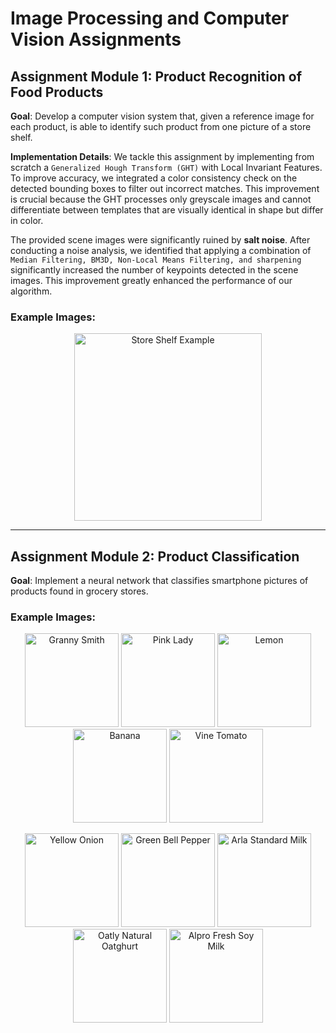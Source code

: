 # Image Processing and Computer Vision Assignments

## Assignment Module 1: **Product Recognition of Food Products**

**Goal**: Develop a computer vision system that, given a reference image for each product, is able to identify such product from one picture of a store shelf.

**Implementation Details**: We tackle this assignment by implementing from scratch a `Generalized Hough Transform (GHT)` with Local Invariant Features. To improve accuracy, we integrated a color consistency check on the detected bounding boxes to filter out incorrect matches. This improvement is crucial because the GHT processes only greyscale images and cannot differentiate between templates that are visually identical in shape but differ in color.

The provided scene images were significantly ruined by **salt noise**. After conducting a noise analysis, we identified that applying a combination of `Median Filtering, BM3D, Non-Local Means Filtering, and sharpening` significantly increased the number of keypoints detected in the scene images. This improvement greatly enhanced the performance of our algorithm.

### Example Images:

<p align="center">
  <img src="https://i.ibb.co/TwkMWnH/Screenshot-2024-04-04-at-14-54-51.png" alt="Store Shelf Example" width="300" />
</p>

---

## Assignment Module 2: **Product Classification**

**Goal**: Implement a neural network that classifies smartphone pictures of products found in grocery stores.

### Example Images:

<p align="center">
  <img src="https://github.com/marcusklasson/GroceryStoreDataset/raw/master/sample_images/natural/Granny-Smith.jpg" width="150" alt="Granny Smith">
  <img src="https://github.com/marcusklasson/GroceryStoreDataset/raw/master/sample_images/natural/Pink-Lady.jpg" width="150" alt="Pink Lady">
  <img src="https://github.com/marcusklasson/GroceryStoreDataset/raw/master/sample_images/natural/Lemon.jpg" width="150" alt="Lemon">
  <img src="https://github.com/marcusklasson/GroceryStoreDataset/raw/master/sample_images/natural/Banana.jpg" width="150" alt="Banana">
  <img src="https://github.com/marcusklasson/GroceryStoreDataset/raw/master/sample_images/natural/Vine-Tomato.jpg" width="150" alt="Vine Tomato">
</p>

<p align="center">
  <img src="https://github.com/marcusklasson/GroceryStoreDataset/raw/master/sample_images/natural/Yellow-Onion.jpg" width="150" alt="Yellow Onion">
  <img src="https://github.com/marcusklasson/GroceryStoreDataset/raw/master/sample_images/natural/Green-Bell-Pepper.jpg" width="150" alt="Green Bell Pepper">
  <img src="https://github.com/marcusklasson/GroceryStoreDataset/raw/master/sample_images/natural/Arla-Standard-Milk.jpg" width="150" alt="Arla Standard Milk">
  <img src="https://github.com/marcusklasson/GroceryStoreDataset/raw/master/sample_images/natural/Oatly-Natural-Oatghurt.jpg" width="150" alt="Oatly Natural Oatghurt">
  <img src="https://github.com/marcusklasson/GroceryStoreDataset/raw/master/sample_images/natural/Alpro-Fresh-Soy-Milk.jpg" width="150" alt="Alpro Fresh Soy Milk">
</p>
